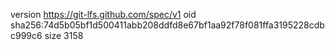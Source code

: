 version https://git-lfs.github.com/spec/v1
oid sha256:74d5b05bf1d500411abb208ddfd8e67bf1aa92f78f081ffa3195228cdbc999c6
size 3158
